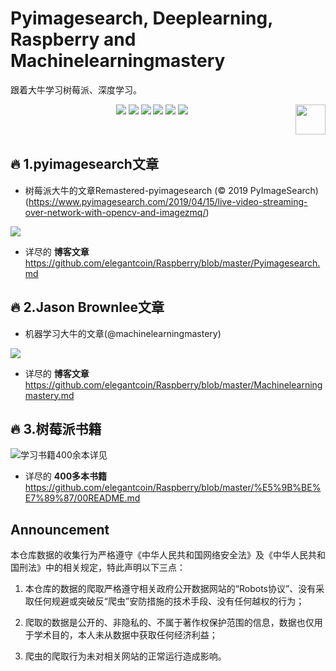# Pyimagesearch, Deeplearning, Raspberry and Machinelearningmastery
跟着大牛学习树莓派、深度学习。

<p align="center">
    <a href="https://github.com/elegantcoin/Raspberry"><img src="https://img.shields.io/badge/status-updating-brightgreen.svg"></a>
    <a href="https://github.com/python/cpython"><img src="https://img.shields.io/badge/Python-3.7-FF1493.svg"></a>
    <a href="https://github.com/elegantcoin/Raspberry"><img src="https://img.shields.io/badge/platform-Windows%7CLinux%7CmacOS-660066.svg"></a>
    <a href="https://opensource.org/licenses/mit-license.php"><img src="https://badges.frapsoft.com/os/mit/mit.svg"></a>
    <a href="https://github.com/elegantcoin/Raspberry/stargazers"><img src="https://img.shields.io/github/stars/elegantcoin/Raspberry.svg?logo=github"></a>
    <a href="https://github.com/elegantcoin/Raspberry/network/members"><img src="https://img.shields.io/github/forks/elegantcoin/Raspberry.svg?color=blue&logo=github"></a>
    <a href="https://www.python.org/"><img src="https://upload.wikimedia.org/wikipedia/commons/c/c3/Python-logo-notext.svg" align="right" height="48" width="48" ></a>
</p>
<br />


## :fire: 1.pyimagesearch文章
- 树莓派大牛的文章Remastered-pyimagesearch (© 2019 PyImageSearch)(https://www.pyimagesearch.com/2019/04/15/live-video-streaming-over-network-with-opencv-and-imagezmq/)

![](https://github.com/elegantcoin/Raspberry/blob/master/pyimagesearch.jpg)
- 详尽的 **博客文章** https://github.com/elegantcoin/Raspberry/blob/master/Pyimagesearch.md

## :fire: 2.Jason Brownlee文章
- 机器学习大牛的文章(@machinelearningmastery)

![](https://github.com/elegantcoin/Raspberry/blob/master/machinelearning.png)
- 详尽的 **博客文章** https://github.com/elegantcoin/Raspberry/blob/master/Machinelearningmastery.md

## :fire: 3.树莓派书籍
![学习书籍400余本详见](https://github.com/elegantcoin/Raspberry/blob/master/%E5%9B%BE%E7%89%87/111.png)

- 详尽的 **400多本书籍**  https://github.com/elegantcoin/Raspberry/blob/master/%E5%9B%BE%E7%89%87/00README.md



## Announcement

本仓库数据的收集行为严格遵守《中华人民共和国网络安全法》及《中华人民共和国刑法》中的相关规定，特此声明以下三点：

1. 本仓库的数据的爬取严格遵守相关政府公开数据网站的“Robots协议”、没有采取任何规避或突破反“爬虫”安防措施的技术手段、没有任何越权的行为；

2. 爬取的数据是公开的、非隐私的、不属于著作权保护范围的信息，数据也仅用于学术目的，本人未从数据中获取任何经济利益；

3. 爬虫的爬取行为未对相关网站的正常运行造成影响。
